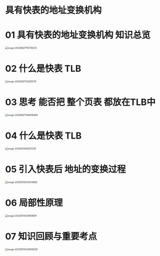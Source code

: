 # 具有快表的地址变换机构



# 01 具有快表的地址变换机构 知识总览

<img src="https://cvp.oss-cn-shanghai.aliyuncs.com/picgo/202406271157244.png" alt="image-20240627115735033" style="zoom: 50%;" />



# 02 什么是快表 TLB

<img src="https://cvp.oss-cn-shanghai.aliyuncs.com/picgo/202406271240322.png" alt="image-20240627124015174" style="zoom:50%;" />



# 03 思考 能否把 整个页表 都放在TLB中

<img src="https://cvp.oss-cn-shanghai.aliyuncs.com/picgo/202406271440663.png" alt="image-20240627144056499" style="zoom:50%;" />



# 04 什么是快表 TLB

<img src="https://cvp.oss-cn-shanghai.aliyuncs.com/picgo/202405141921525.png" alt="image-20240514192157291" style="zoom:50%;" />



# 05 引入快表后 地址的变换过程

<img src="https://cvp.oss-cn-shanghai.aliyuncs.com/picgo/202405142134004.png" alt="image-20240514213434656" style="zoom:50%;" />



# 06 局部性原理

<img src="https://cvp.oss-cn-shanghai.aliyuncs.com/picgo/202405142158307.png" alt="image-20240514215859091" style="zoom:50%;" />



# 07 知识回顾与重要考点

<img src="https://cvp.oss-cn-shanghai.aliyuncs.com/picgo/202405142209364.png" alt="image-20240514220948259" style="zoom:50%;" />
